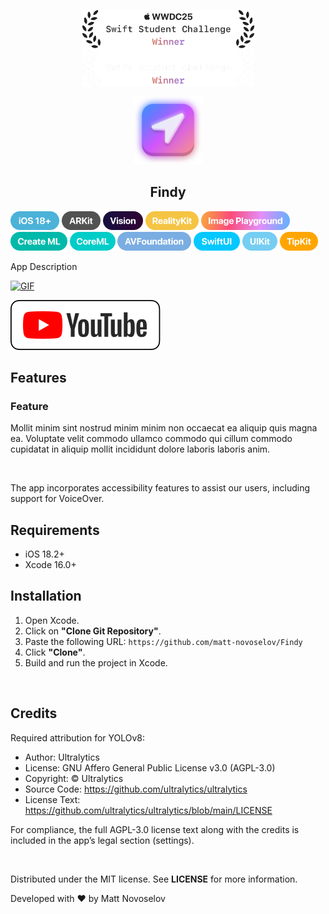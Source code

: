 <p align="center">
  <img align="center" src="Media/swift-challenge-distinguished-winner-light.png#gh-light-mode-only" width=275px>
  <img align="center" src="Media/swift-challenge-distinguished-winner-dark.png#gh-dark-mode-only" width=275px>
</p>

<p align="center">
  <img src="Media/AppIcon.png" alt="Logo" width="110" height="110">
  <h2 align="center">
    Findy
  </h2>
</p>

<img src="https://github.com/matt-novoselov/matt-novoselov/blob/fda0d85176e30230c06d6bc9e3178399440205d8/Files/SVGs/Badges/Platforms/ios18.svg" alt="" style="height: 30px"> <img src="https://github.com/matt-novoselov/matt-novoselov/blob/43737e69c9b80e3fdcebcf497c033a061f51aea8/Files/SVGs/Badges/Frameworks/ARKit.svg" alt="" style="height: 30px">  <img src="https://github.com/matt-novoselov/matt-novoselov/blob/43737e69c9b80e3fdcebcf497c033a061f51aea8/Files/SVGs/Badges/Frameworks/Vision.svg" alt="" style="height: 30px"> <img src="https://github.com/matt-novoselov/matt-novoselov/blob/58a1be3d03d2558b81e787a0a13927faf3465be2/Files/SVGs/Badges/Frameworks/RealityKit.svg" alt="" style="height: 30px"> <img src="https://github.com/matt-novoselov/matt-novoselov/blob/43737e69c9b80e3fdcebcf497c033a061f51aea8/Files/SVGs/Badges/Frameworks/Image%20Playground.svg" alt="" style="height: 30px"> <img src="https://github.com/matt-novoselov/matt-novoselov/blob/43737e69c9b80e3fdcebcf497c033a061f51aea8/Files/SVGs/Badges/Frameworks/Create%20ML.svg" alt="" style="height: 30px"> <img src="https://github.com/matt-novoselov/matt-novoselov/blob/58a1be3d03d2558b81e787a0a13927faf3465be2/Files/SVGs/Badges/Frameworks/CoreML.svg" alt="" style="height: 30px"> <img src="https://github.com/matt-novoselov/matt-novoselov/blob/58a1be3d03d2558b81e787a0a13927faf3465be2/Files/SVGs/Badges/Frameworks/AVFoundation.svg" alt="" style="height: 30px">  <img src="https://github.com/matt-novoselov/matt-novoselov/blob/58a1be3d03d2558b81e787a0a13927faf3465be2/Files/SVGs/Badges/Frameworks/SwiftUI.svg" alt="" style="height: 30px"> <img src="https://github.com/matt-novoselov/matt-novoselov/blob/58a1be3d03d2558b81e787a0a13927faf3465be2/Files/SVGs/Badges/Frameworks/UIKit.svg" alt="" style="height: 30px"> <img src="https://github.com/matt-novoselov/matt-novoselov/blob/43737e69c9b80e3fdcebcf497c033a061f51aea8/Files/SVGs/Badges/Frameworks/TipKit.svg" alt="" style="height: 30px">


App Description

<a href="https://example.com" target="_blank">
  <img src="https://i.ibb.co/3h3kWh9/image-processing20210830-21891-1313qn-ezgif-com-resize.gif" alt="GIF">
</a>

[![](https://github.com/matt-novoselov/matt-novoselov/blob/34555effedede5dd5aa24ae675218d989e976cf6/Files/YouTube_Badge.svg)](https://example.com)


## Features

### Feature
Mollit minim sint nostrud minim minim non occaecat ea aliquip quis magna ea. Voluptate velit commodo ullamco commodo qui cillum commodo cupidatat in aliquip mollit incididunt dolore laboris laboris anim.

<br>

The app incorporates accessibility features to assist our users, including support for VoiceOver.

## Requirements
- iOS 18.2+
- Xcode 16.0+

## Installation
1. Open Xcode.
2. Click on **"Clone Git Repository"**.
3. Paste the following URL: `https://github.com/matt-novoselov/Findy`
4. Click **"Clone"**.
5. Build and run the project in Xcode.

<br>

## Credits
Required attribution for YOLOv8:
- Author: Ultralytics
- License: GNU Affero General Public License v3.0 (AGPL-3.0)
- Copyright: © Ultralytics
- Source Code: https://github.com/ultralytics/ultralytics
- License Text: https://github.com/ultralytics/ultralytics/blob/main/LICENSE

For compliance, the full AGPL-3.0 license text along with the credits is included in the app’s legal section (settings).

<br>

Distributed under the MIT license. See **LICENSE** for more information.

Developed with ❤️ by Matt Novoselov
